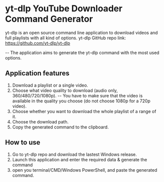 # yt-dlp YouTube Downloader Command Generator

yt-dlp is an open source command line application to download videos and full playlists with all kind of options.
yt-dlp GitHub repo link: https://github.com/yt-dlp/yt-dlp

-- The application aims to generate the yt-dlp command with the most used options.

## Application features
1. Download a playlist or a single video.
2. Choose what video quality to download (audio only, 360/480/720/1080p).
-- You have to make sure that the video is available in the quality you choose (do not choose 1080p for a 720p video).
3. Choose whether you want to download the whole playlist of a range of it.
4. Choose the download path.
5. Copy the generated command to the clipboard.

## How to use
1. Go to yt-dlp repo and download the lastest Windows release.
2. Launch this application and enter the required data & generate the command
3. open you terminal/CMD/Windows PowerShell, and paste the generated command.
